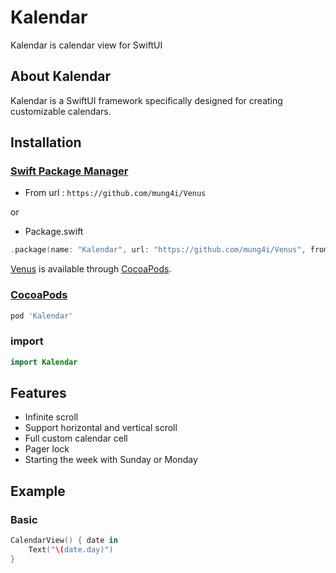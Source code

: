 # Kalendar
Kalendar is calendar view for SwiftUI

## About Kalendar
Kalendar is a SwiftUI framework specifically designed for creating customizable calendars.

## Installation

### [Swift Package Manager](https://swift.org/package-manager/)

-   From url : `https://github.com/mung4i/Venus`

or

-   Package.swift

```swift
.package(name: "Kalendar", url: "https://github.com/mung4i/Venus", from: "0.0.1")
```
[Venus](https://github.com/mung4i/Venus.git) is available through [CocoaPods](https://cocoapods.org). 

### [CocoaPods](https://cocoapods.org)

```ruby
pod 'Kalendar'
```

### import

```swift
import Kalendar
```
## Features

-   Infinite scroll
-   Support horizontal and vertical scroll
-   Full custom calendar cell
-   Pager lock
-   Starting the week with Sunday or Monday

## Example

### Basic

```swift
CalendarView() { date in
    Text("\(date.day)")
}
```
